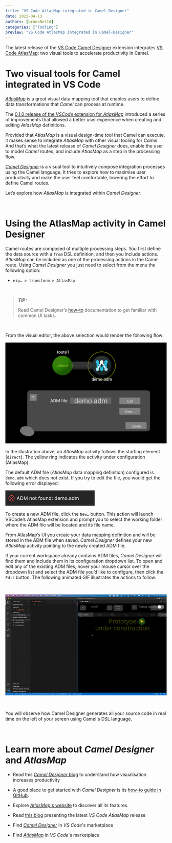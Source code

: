 ```yaml
---
title: "VS Code AtlasMap integrated in Camel-Designer"
date: 2022-04-13
authors: [brunoNetId]
categories: ["Tooling"]
preview: "VS Code AtlasMap integrated in Camel-Designer"
---
```


The latest release of the [VS Code Camel Designer](https://marketplace.visualstudio.com/items?itemName=brunoNetId.camel-designer) extension integrates [VS Code AtlasMap](https://marketplace.visualstudio.com/items?itemName=redhat.atlasmap-viewer): two visual tools to accelerate productivity in Camel.


# Two visual tools for Camel integrated in VS Code

[*AtlasMap*](https://www.atlasmap.io/) is a great visual data mapping tool that enables users to define data transformations that *Camel* can process at runtime.

The [0.1.0 release of the *VSCode* extension for *AtlasMap*](https://camel.apache.org/blog/2021/11/vscode-atlasmap-release-0.1.0/) introduced a series of improvements that allowed a better user experience when creating and editing *AtlasMap* definitions.

Provided that *AtlasMap* is a visual design-time tool that Camel can execute, it makes sense to integrate *AtlasMap* with other visual tooling for *Camel*. And that’s what the latest release of *Camel Designer* does, enable the user to model *Camel* routes, and include *AtlasMap* as a step in the processing flow.

[*Camel Designer*](https://brunonetid.github.io/2020/06/28/camel-designer.html) is a visual tool to intuitively compose integration processes using the Camel language. It tries to explore how to maximise user productivity and make the user feel comfortable, lowering the effort to define Camel routes.

Let’s explore how *AtlasMap* is integrated within *Camel Designer*.

<br>

# Using the AtlasMap activity in Camel Designer

Camel routes are composed of multiple processing steps. You first define the data source with a ```from``` DSL definition, and then you include actions. *AtlasMap* can be included as one of the processing actions in the Camel route. Using *Camel Designer* you just need to select from the menu the following option:

- ```eip… > transform > AtlasMap```

<br>

>**_TIP:_**
>
>Read Camel Designer’s [how-to](https://github.com/designer-for-camel/camel-designer/blob/master/docs/how-to.md) documentation to get familiar with common UI tasks.

<br>

From the visual editor, the above selection would render the following flow:

![Camel route rendering in Camel Designer showing the AtlasMap activity](./route-atlasmap.png)

In the illustration above, an *AtlasMap* activity follows the starting element (```direct```). The yellow ring indicates the activity under configuration (AtlasMap).

The default ADM file (*AtlasMap* data mapping definition) configured is ```demo.adm``` which does not exist. If you try to edit the file, you would get the following error displayed:


![Error message shown when ADM file not found in workspace.](./adm-not-found.png)


To create a new ADM file, click the ```New…``` button. This action will launch VSCode’s AtlasMap extension and prompt you to select the working folder where the ADM file will be located and its file name.

From AtlasMap’s UI you create your data mapping definition and will be stored in the ADM file when saved. *Camel Designer* defines your new *AtlasMap* activity pointing to the newly created ADM file.

If your current workspace already contains ADM files, *Camel Designer* will find them and include them in its configuration dropdown list. To open and edit any of the existing ADM files, hover your mouse cursor over the dropdown list and select the ADM file you’d like to configure, then click the ```Edit``` button. The following animated GIF illustrates the actions to follow:

<br>

![Error message shown when ADM file not found in workspace.](./edit-adm.gif)


<br>

You will observe how Camel Designer generates all your source code in real time on the left of your screen using Camel's DSL language.

<br>


# Learn more about *Camel Designer* and *AtlasMap*

- Read this [*Camel Designer* blog](https://brunonetid.github.io/2020/06/28/camel-designer.html) to understand how visualisation increases productivity

- A good place to get started with *Camel Designer* is its [how-to guide in GitHub](https://github.com/designer-for-camel/camel-designer/blob/master/docs/how-to.md).

- Explore [*AtlasMap*'s website](https://www.atlasmap.io/) to discover all its features.

- Read [this blog](/blog/2021/11/vscode-atlasmap-release-0.1.0/) presenting the latest *VS Code AtlasMap* release

- Find [*Camel Designer*](https://marketplace.visualstudio.com/items?itemName=brunoNetId.camel-designer) in *VS Code*'s marketplace

- Find [*AtlasMap*](https://marketplace.visualstudio.com/items?itemName=redhat.atlasmap-viewer) in *VS Code*'s marketplace




